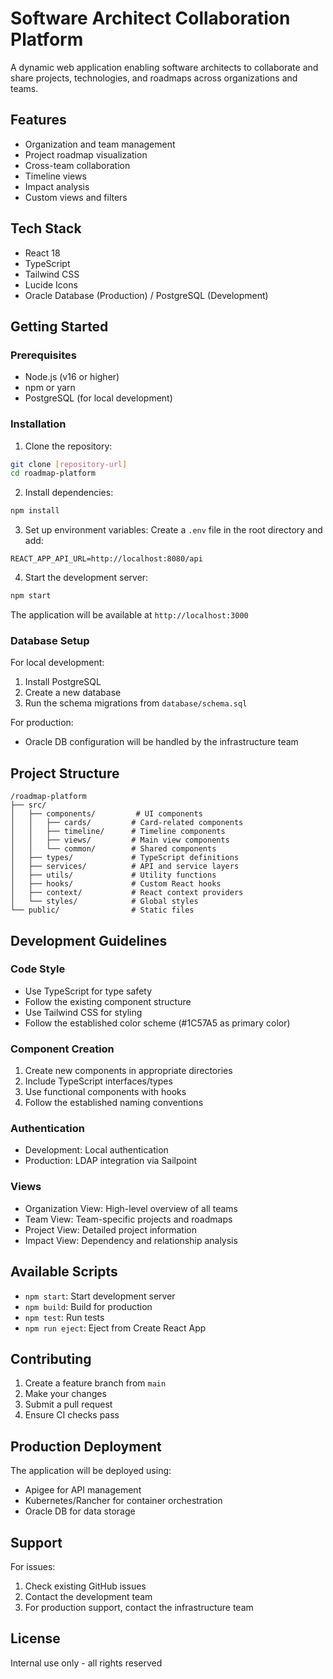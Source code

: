 # Software Architect Collaboration Platform

A dynamic web application enabling software architects to collaborate and share projects, technologies, and roadmaps across organizations and teams.

## Features

- Organization and team management
- Project roadmap visualization
- Cross-team collaboration
- Timeline views
- Impact analysis
- Custom views and filters

## Tech Stack

- React 18
- TypeScript
- Tailwind CSS
- Lucide Icons
- Oracle Database (Production) / PostgreSQL (Development)

## Getting Started

### Prerequisites

- Node.js (v16 or higher)
- npm or yarn
- PostgreSQL (for local development)

### Installation

1. Clone the repository:
```bash
git clone [repository-url]
cd roadmap-platform
```

2. Install dependencies:
```bash
npm install
```

3. Set up environment variables:
Create a `.env` file in the root directory and add:
```env
REACT_APP_API_URL=http://localhost:8080/api
```

4. Start the development server:
```bash
npm start
```

The application will be available at `http://localhost:3000`

### Database Setup

For local development:
1. Install PostgreSQL
2. Create a new database
3. Run the schema migrations from `database/schema.sql`

For production:
- Oracle DB configuration will be handled by the infrastructure team

## Project Structure

```
/roadmap-platform
├── src/
│   ├── components/         # UI components
│   │   ├── cards/         # Card-related components
│   │   ├── timeline/      # Timeline components
│   │   ├── views/         # Main view components
│   │   └── common/        # Shared components
│   ├── types/             # TypeScript definitions
│   ├── services/          # API and service layers
│   ├── utils/             # Utility functions
│   ├── hooks/             # Custom React hooks
│   ├── context/           # React context providers
│   └── styles/            # Global styles
└── public/                # Static files
```

## Development Guidelines

### Code Style
- Use TypeScript for type safety
- Follow the existing component structure
- Use Tailwind CSS for styling
- Follow the established color scheme (#1C57A5 as primary color)

### Component Creation
1. Create new components in appropriate directories
2. Include TypeScript interfaces/types
3. Use functional components with hooks
4. Follow the established naming conventions

### Authentication
- Development: Local authentication
- Production: LDAP integration via Sailpoint

### Views
- Organization View: High-level overview of all teams
- Team View: Team-specific projects and roadmaps
- Project View: Detailed project information
- Impact View: Dependency and relationship analysis

## Available Scripts

- `npm start`: Start development server
- `npm build`: Build for production
- `npm test`: Run tests
- `npm run eject`: Eject from Create React App

## Contributing

1. Create a feature branch from `main`
2. Make your changes
3. Submit a pull request
4. Ensure CI checks pass

## Production Deployment

The application will be deployed using:
- Apigee for API management
- Kubernetes/Rancher for container orchestration
- Oracle DB for data storage

## Support

For issues:
1. Check existing GitHub issues
2. Contact the development team
3. For production support, contact the infrastructure team

## License

Internal use only - all rights reserved